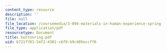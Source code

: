```yaml
---
content_type: resource
description: ''
file: null
file_location: /coursemedia/3-094-materials-in-human-experience-spring-2004/b721f78154f24301c6f9b9c405eccff6_buttonring.pdf
file_type: application/pdf
resourcetype: Document
title: buttonring.pdf
uid: b721f781-54f2-4301-c6f9-b9c405eccff6
---
```


